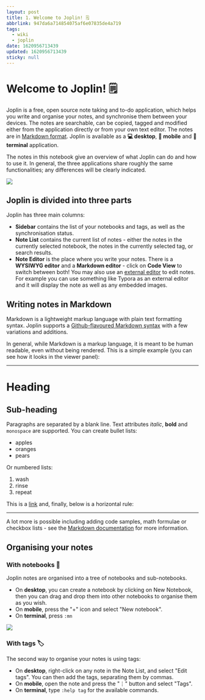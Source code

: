 ```yaml
---
layout: post
title: 1. Welcome to Joplin! 🗒️
abbrlink: 947da6a714854075af6e07835de4a719
tags:
  - wiki
  - joplin
date: 1620956713439
updated: 1620956713439
sticky: null
---
```


# Welcome to Joplin! 🗒️

Joplin is a free, open source note taking and to-do application, which helps you write and organise your notes, and synchronise them between your devices. The notes are searchable, can be copied, tagged and modified either from the application directly or from your own text editor. The notes are in [Markdown format](https://joplinapp.org/#markdown). Joplin is available as a **💻 desktop**, **📱 mobile** and **🔡 terminal** application.

The notes in this notebook give an overview of what Joplin can do and how to use it. In general, the three applications share roughly the same functionalities; any differences will be clearly indicated.

![](/resource/38309f26054d42dd9011f7a0da44f165.png)

## Joplin is divided into three parts

Joplin has three main columns:

- **Sidebar** contains the list of your notebooks and tags, as well as the synchronisation status.
- **Note List** contains the current list of notes - either the notes in the currently selected notebook, the notes in the currently selected tag, or search results.
- **Note Editor** is the place where you write your notes. There is a **WYSIWYG editor** and a **Markdown editor** - click on **Code View** to switch between both! You may also use an [external editor](https://joplinapp.org/#external-text-editor) to edit notes. For example you can use something like Typora as an external editor and it will display the note as well as any embedded images.

## Writing notes in Markdown

Markdown is a lightweight markup language with plain text formatting syntax. Joplin supports a [Github-flavoured Markdown syntax](https://joplinapp.org/markdown/) with a few variations and additions.

In general, while Markdown is a markup language, it is meant to be human readable, even without being rendered. This is a simple example (you can see how it looks in the viewer panel):

---

# Heading

## Sub-heading

Paragraphs are separated by a blank line. Text attributes _italic_, **bold** and `monospace` are supported. You can create bullet lists:

- apples
- oranges
- pears

Or numbered lists:

1.  wash
1.  rinse
1.  repeat

This is a [link](https://joplinapp.org) and, finally, below is a horizontal rule:

---

A lot more is possible including adding code samples, math formulae or checkbox lists - see the [Markdown documentation](https://joplinapp.org/#markdown) for more information.

## Organising your notes

### With notebooks 📔

Joplin notes are organised into a tree of notebooks and sub-notebooks.

- On **desktop**, you can create a notebook by clicking on New Notebook, then you can drag and drop them into other notebooks to organise them as you wish.
- On **mobile**, press the "+" icon and select "New notebook".
- On **terminal**, press `:mn`

![](/resource/7c12f3bbfcc843669501163c423b14c6.png)

### With tags 🏷️

The second way to organise your notes is using tags:

- On **desktop**, right-click on any note in the Note List, and select "Edit tags". You can then add the tags, separating them by commas.
- On **mobile**, open the note and press the "⋮" button and select "Tags".
- On **terminal**, type `:help tag` for the available commands.
